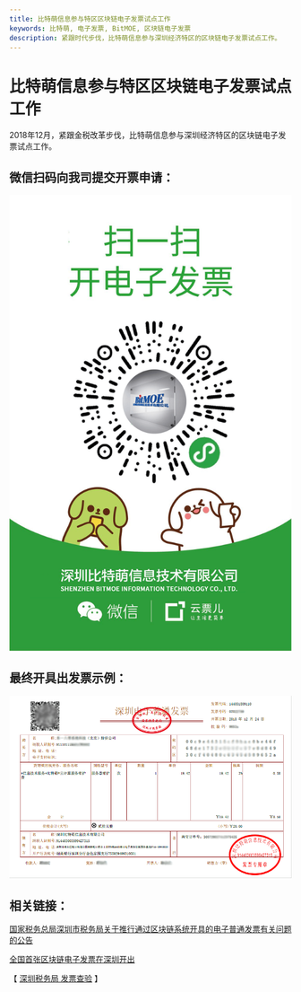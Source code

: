 ```yaml
---
title: 比特萌信息参与特区区块链电子发票试点工作
keywords: 比特萌, 电子发票, BitMOE, 区块链电子发票
description: 紧跟时代步伐，比特萌信息参与深圳经济特区的区块链电子发票试点工作。
---
```


# 比特萌信息参与特区区块链电子发票试点工作

2018年12月，紧跟金税改革步伐，比特萌信息参与深圳经济特区的区块链电子发票试点工作。

## 微信扫码向我司提交开票申请：

![比特萌开票二维码 | center | 748x544](/images/2018/12/yfp2.png "")


## 最终开具出发票示例：


![区块链电子发票 | center | 748x544](/images/2018/12/qklfp1224.png "")


## 相关链接：

[国家税务总局深圳市税务局关于推行通过区块链系统开具的电子普通发票有关问题的公告 ](http://www.sztax.gov.cn/sztax/xxgk_tzgg/201808/07cf17335b2f4246b0142aea7b0b20f9.shtml)

[全国首张区块链电子发票在深圳开出](http://www.gd.xinhuanet.com/newscenter/2018-08/10/c_1123251859.htm)

【 [深圳税务局 发票查验](https://dzswj.sztax.gov.cn/BsfwtWeb/apps/views/fp/fpcy/fp_fpcy.html) 】